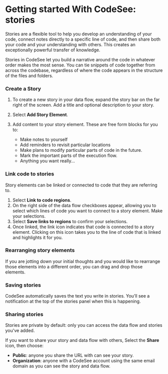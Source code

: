 # Getting started With CodeSee: stories

Stories are a flexible tool to help you develop an understanding of your code, connect notes directly to a specific line of code, and then share both your code and your understanding with others. This creates an exceptionally powerful transfer of knowledge. 

Stories in CodeSee let you build a narrative around the code in whatever order makes the most sense. You can tie snippets of code together from across the codebase, regardless of where the code appears in the structure of the files and folders.

### Create a Story

1. To create a new story in your data flow, expand the story bar on the far right of the screen. Add a title and optional description to your story.
2. Select **Add Story Element**.
3. Add content to your story element. These are free form blocks for you to:

    * Make notes to yourself 
    * Add reminders to revisit particular locations
    * Make plans to modify particular parts of code in the future. 
    * Mark the important parts of the execution flow.
    * Anything you want really...

### Link code to stories

Story elements can be linked or connected to code that they are referring to. 

1. Select **Link to code regions**. 
2. On the right side of the data flow checkboxes appear, allowing you to select which lines of code you want to connect to a story element. Make your selections.
2. Select **Save links to regions** to confirm your selections.
4. Once linked, the link icon indicates that code is connected to a story element. Clicking on this icon takes you to the line of code that is linked and highlights it for you. 

### Rearranging story elements

If you are jotting down your initial thoughts and you would like to rearrange those elements into a different order, you can drag and drop those elements.

### Saving stories

CodeSee automatically saves the text you write in stories. You’ll see a notification at the top of the stories panel when this is happening.

### Sharing stories

Stories are private by default: only you can access the data flow and stories you've added. 

If you want to share your story and data flow with others, Select the **Share** icon, then choose:

* **Public**: anyone you share the URL with can see your story. 
* **Organization**: anyone with a CodeSee account using the same email domain as you can see the story and data flow.
